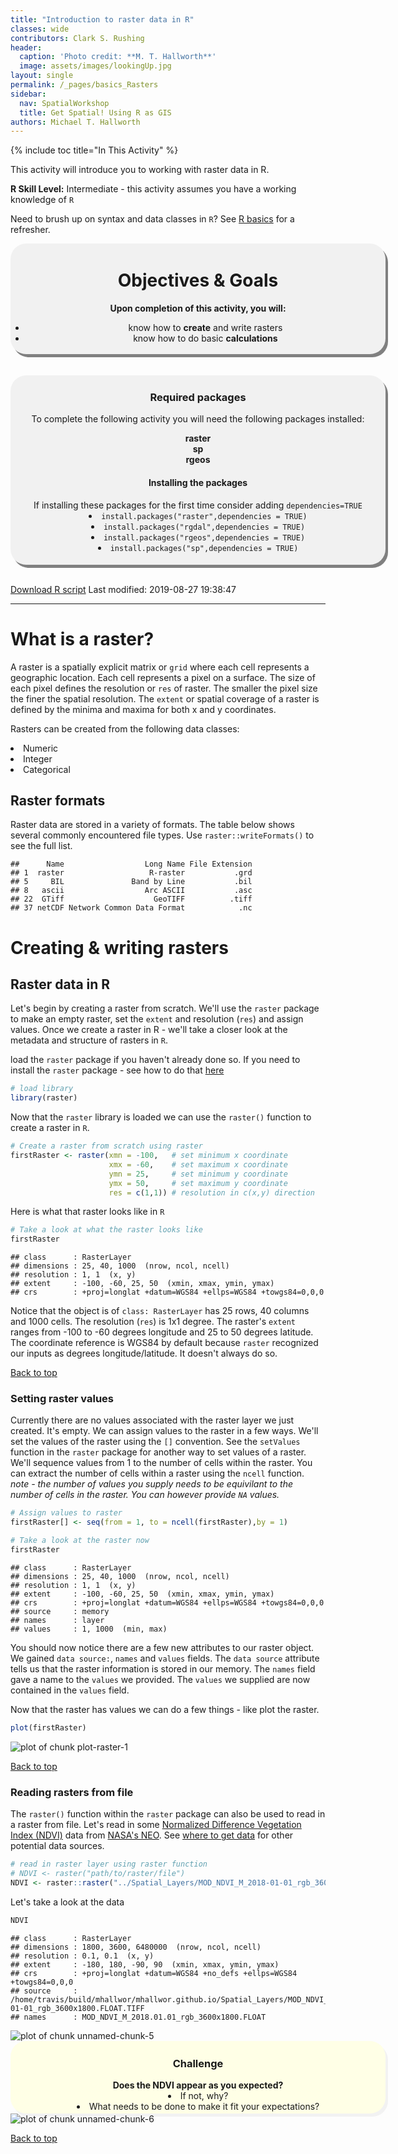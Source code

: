 ```yaml
---
title: "Introduction to raster data in R"
classes: wide
contributors: Clark S. Rushing
header:
  caption: 'Photo credit: **M. T. Hallworth**'
  image: assets/images/lookingUp.jpg
layout: single
permalink: /_pages/basics_Rasters
sidebar:
  nav: SpatialWorkshop
  title: Get Spatial! Using R as GIS
authors: Michael T. Hallworth
---
```

<a name="TOP"></a>

{% include toc title="In This Activity" %}


This activity will introduce you to working with raster data in R.

**R Skill Level:** Intermediate - this activity assumes you have a working knowledge of `R` 

Need to brush up on syntax and data classes in `R`? See <a href= "{{ site.baseurl }}/_pages/R_basics" target = "_blank">R basics</a> for a refresher.

<div style="background-color:rgba(0, 0, 0, 0.0470588); border-radius: 25px; text-align:center; vertical-align: middle; padding:3px 0; width: 600px; margin: auto; box-shadow: 4px 5px gray;">

<h1>Objectives & Goals</h1>      
<b>Upon completion of this activity, you will:</b>
<ul>
<li>know how to <strong>create</strong> and write rasters</li>   
<li>know how to do basic <strong>calculations</strong></li>
</ul>
</div>

<br>
<br>
<a name="install.packages"></a>
<div style="background-color:rgba(0, 1, 1, 0.0470588); border-radius: 25px; text-align:center; vertical-align: middle; padding:2px 0; width: 600px; margin: auto; box-shadow: 4px 5px gray;">

<h3> Required packages</h3> 
To complete the following activity you will need the following packages installed:

<strong>raster</strong>                  
<strong>sp</strong>        
<strong>rgeos</strong>            
  
<h4>Installing the packages</h4>     
If installing these packages for the first time consider adding <code>dependencies=TRUE</code>        

<li><code>install.packages("raster",dependencies = TRUE)</code></li>
<li><code>install.packages("rgdal",dependencies = TRUE)</code></li>
<li><code>install.packages("rgeos",dependencies = TRUE)</code></li>
<li><code>install.packages("sp",dependencies = TRUE)</code></li>
<br> 
</div>
        
<br>

<a href="https://raw.githubusercontent.com/mhallwor/mhallwor.github.io/develop/Rscripts/basics_Rasters.R" target="_blank" class="btn btn--info">Download R script</a> Last modified: 2019-08-27 19:38:47

<hr> 

# What is a raster?    
A raster is a spatially explicit matrix or `grid` where each cell represents a geographic location. Each cell represents a pixel on a surface. The size of each pixel defines the resolution or `res` of raster. The smaller the pixel size the finer the spatial resolution. The `extent` or spatial coverage of a raster is defined by the minima and maxima for both x and y coordinates.

Rasters can be created from the following data classes:
<ui>
<li> Numeric </li>
<li> Integer </li>
<li> Categorical </li>
</ui>

## Raster formats 
Raster data are stored in a variety of formats. The table below shows several commonly encountered file types. Use <code>raster::writeFormats()</code> to see the full list. 


```
##      Name                  Long Name File Extension
## 1  raster                   R-raster           .grd
## 5     BIL               Band by Line           .bil
## 8   ascii                  Arc ASCII           .asc
## 22  GTiff                    GeoTIFF          .tiff
## 37 netCDF Network Common Data Format            .nc
```

# Creating & writing rasters   
## Raster data in R
Let's begin by creating a raster from scratch. We'll use the `raster` package to make an empty raster, set the `extent` and resolution (`res`) and assign values. Once we create a raster in R - we'll take a closer look at the metadata and structure of rasters in `R`.

load the `raster` package if you haven't already done so. If you need to install the `raster` package - see how to do that [here](#install.packages)

```r
# load library
library(raster)
```

Now that the `raster` library is loaded we can use the `raster()` function to create a raster in `R`. 

```r
# Create a raster from scratch using raster
firstRaster <- raster(xmn = -100,   # set minimum x coordinate
                      xmx = -60,    # set maximum x coordinate
                      ymn = 25,     # set minimum y coordinate
                      ymx = 50,     # set maximum y coordinate
                      res = c(1,1)) # resolution in c(x,y) direction
```

Here is what that raster looks like in `R`

```r
# Take a look at what the raster looks like
firstRaster
```

```
## class      : RasterLayer 
## dimensions : 25, 40, 1000  (nrow, ncol, ncell)
## resolution : 1, 1  (x, y)
## extent     : -100, -60, 25, 50  (xmin, xmax, ymin, ymax)
## crs        : +proj=longlat +datum=WGS84 +ellps=WGS84 +towgs84=0,0,0
```
Notice that the object is of `class: RasterLayer` has 25 rows, 40 columns and 1000 cells. The resolution (`res`) is 1x1 degree. The raster's `extent` ranges from -100 to -60 degrees longitude and 25 to 50 degrees latitude. The coordinate reference is WGS84 by default because `raster` recognized our inputs as degrees longitude/latitude. It doesn't always do so. 

<a href="#TOP">Back to top</a>

### Setting raster values
Currently there are no values associated with the raster layer we just created. It's empty. We can assign values to the raster in a few ways. We'll set the values of the raster using the `[]` convention. See the `setValues` function in the `raster` package for another way to set values of a raster. We'll sequence values from 1 to the number of cells within the raster. You can extract the number of cells within a raster using the `ncell` function.   
*note - the number of values you supply needs to be equivilant to the number of cells in the raster. You can however provide `NA` values.*

```r
# Assign values to raster 
firstRaster[] <- seq(from = 1, to = ncell(firstRaster),by = 1)

# Take a look at the raster now
firstRaster
```

```
## class      : RasterLayer 
## dimensions : 25, 40, 1000  (nrow, ncol, ncell)
## resolution : 1, 1  (x, y)
## extent     : -100, -60, 25, 50  (xmin, xmax, ymin, ymax)
## crs        : +proj=longlat +datum=WGS84 +ellps=WGS84 +towgs84=0,0,0 
## source     : memory
## names      : layer 
## values     : 1, 1000  (min, max)
```

You should now notice there are a few new attributes to our raster object. We gained `data source:`, `names` and `values` fields. The `data source` attribute tells us that the raster information is stored in our memory. The `names` field gave a name to the `values` we provided. The `values` we supplied are now contained in the `values` field. 

Now that the raster has values we can do a few things - like plot the raster.

```r
plot(firstRaster)
```

<img src="/figure/pages/basics_Rasters/plot-raster-1-1.png" title="plot of chunk plot-raster-1" alt="plot of chunk plot-raster-1" style="display: block; margin: auto;" />

<a href="#TOP">Back to top</a>

### Reading rasters from file

The `raster()` function within the `raster` package can also be used to read in a raster from file. Let's read in some <a href = "https://neo.sci.gsfc.nasa.gov/view.php?datasetId=MOD_NDVI_M&date=2018-01-01" target="_blank">Normalized Difference Vegetation Index (NDVI)</a> data from <a href="https://neo.sci.gsfc.nasa.gov/" target="_blank">NASA's NEO</a>. See <a href = "https://mhallwor.github.io/_pages/whereToGetData.html" target = "_blank">where to get data</a> for other potential data sources. 


```r
# read in raster layer using raster function
# NDVI <- raster("path/to/raster/file")
NDVI <- raster::raster("../Spatial_Layers/MOD_NDVI_M_2018-01-01_rgb_3600x1800.FLOAT.TIFF")
```

Let's take a look at the data

```r
NDVI
```

```
## class      : RasterLayer 
## dimensions : 1800, 3600, 6480000  (nrow, ncol, ncell)
## resolution : 0.1, 0.1  (x, y)
## extent     : -180, 180, -90, 90  (xmin, xmax, ymin, ymax)
## crs        : +proj=longlat +datum=WGS84 +no_defs +ellps=WGS84 +towgs84=0,0,0 
## source     : /home/travis/build/mhallwor/mhallwor.github.io/Spatial_Layers/MOD_NDVI_M_2018-01-01_rgb_3600x1800.FLOAT.TIFF 
## names      : MOD_NDVI_M_2018.01.01_rgb_3600x1800.FLOAT
```

<img src="/figure/pages/basics_Rasters/unnamed-chunk-5-1.png" title="plot of chunk unnamed-chunk-5" alt="plot of chunk unnamed-chunk-5" style="display: block; margin: auto;" />
<div style="background-color: #ffffe6; border-radius: 25px; text-align:center; vertical-align: middle; padding: 3px 0; margin: auto; width:600px; box-shadow: 4px 5px #f2f2f2;"> 
<h3><strong>Challenge</strong></h3>
<strong>Does the NDVI appear as you expected?</strong>
<li> If not, why? </li>
<li> What needs to be done to make it fit your expectations?</li>
</div>
<img src="/figure/pages/basics_Rasters/unnamed-chunk-6-1.png" title="plot of chunk unnamed-chunk-6" alt="plot of chunk unnamed-chunk-6" style="display: block; margin: auto;" />

<a href="#TOP">Back to top</a>
